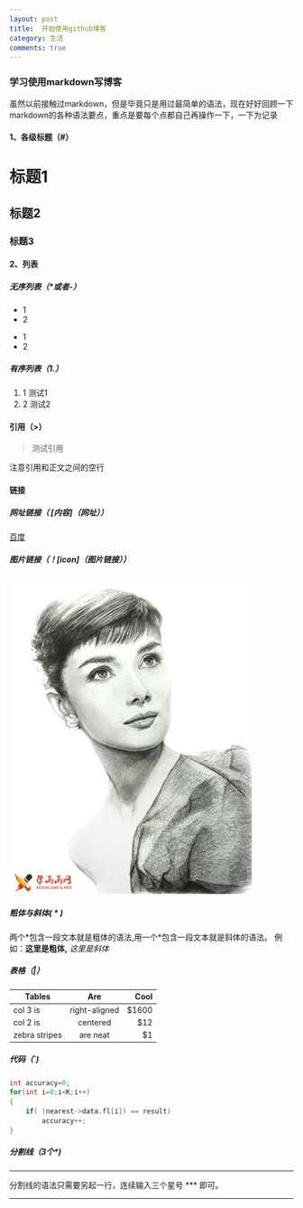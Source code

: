```yaml
---
layout: post
title:  开始使用github博客
category: 生活
comments: true
---
```

### 学习使用markdown写博客
虽然以前接触过markdown，但是毕竟只是用过最简单的语法，现在好好回顾一下markdown的各种语法要点，重点是要每个点都自己再操作一下，一下为记录

#### 1、各级标题（#）

# 标题1
## 标题2

### 标题3

#### 2、列表
##### 无序列表（*或者-）

* 1
* 2
- 1
- 2

##### 有序列表（1.）
1. 1 测试1
2. 2 测试2

#### 引用（>）
> 测试引用

注意引用和正文之间的空行

#### 链接

##### 网址链接（ [内容]（网址））
[百度](http:\\www.baidu.com)

##### 图片链接（！[icon]（图片链接））
![icon](/images/test.jpg)

##### 粗体与斜体( * )
两个\*包含一段文本就是粗体的语法,用一个\*包含一段文本就是斜体的语法。
例如：**这里是粗体,** *这里是斜体*

##### 表格（|）
| Tables        | Are           | Cool  |
| ------------- |:-------------:| -----:|
| col 3 is      | right-aligned | $1600 |
| col 2 is      | centered      |   $12 |
| zebra stripes | are neat      |    $1 |

##### 代码（`)
```c
int accuracy=0;
for(int i=0;i<K;i++)
{
	if( (nearest->data.fl[i]) == result)
		accuracy++;
}
```

##### 分割线（3个*)
***
分割线的语法只需要另起一行，连续输入三个星号 *** 即可。
***
